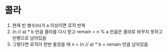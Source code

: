 # 콜라
1. 현재 빈 병수(n)가 a 이상이면 로직 반복
2. (n // a) * b 만큼 콜라를 다시 받고 remain = n % a 만큼은 콜라로 바꾸지 못하고 빈병으로 남아있음
3. 그렇다면 로직이 한번 돌았을 때 n = (n // a) * b + remain 만큼 남아있음

